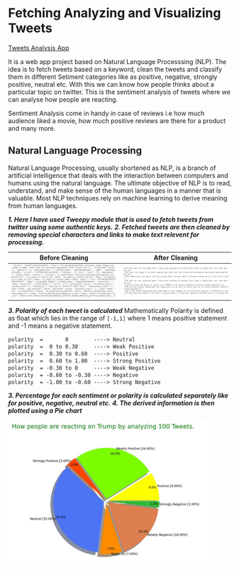 # Fetching Analyzing and Visualizing Tweets

[Tweets Analysis App](https://tweets--analysis.herokuapp.com/)

It is a web app project based on Natural Language Processsing (NLP). The idea is to fetch tweets based on a keyword, clean the tweets and classify them in different Setiment categories like as positive, negative, strongly positive, neutral etc. With this we can know how people thinks about a particular topic on twitter. This is the sentiment analysis of tweets where we can analyse how people are reacting.

Sentiment Analysis come in handy in case of reviews i.e how much audience liked a movie, how much positive reviews are there for a product and many more.

## Natural Language Processing
Natural Language Processing, usually shortened as NLP, is a branch of artificial intelligence that deals with the interaction between computers and humans using the natural language.
The ultimate objective of NLP is to read, understand, and make sense of the human languages in a manner that is valuable.
Most NLP techniques rely on machine learning to derive meaning from human languages.

***1. Here I have used Tweepy module that is used to fetch tweets from twitter using some authentic keys.***
***2. Fetched tweets are then cleaned by removing special characters and links to make text relevent for processing.***

Before Cleaning                                                           |  After Cleaning
:------------------------------------------------------------------------:|:-------------------------:
[<img src="screenshots/dirty.JPG" width="450"/>](screenshots/dirty.JPG)   |  [<img src="screenshots/cleaned.JPG" width="450"/>](screenshots/cleaned.JPG)

***3. Polarity of each tweet is calculated***
Mathematically Polarity is defined as float which lies in the range of ```[-1,1]``` where 1 means positive statement and -1 means a negative statement.
```
polarity  =       0        ----> Neutral
polarity  =  0 to 0.30     ----> Weak Positive
polarity  =  0.30 to 0.60  ----> Positive
polarity  =  0.60 to 1.00  ----> Strong Positive
polarity  = -0.30 to 0     ----> Weak Negative
polarity  = -0.60 to -0.30 ----> Negative
polarity  = -1.00 to -0.60 ----> Strong Negative
```

***3. Percentage for each sentiment or polarity is calculated separately like for positive, negative, neutral etc.***
***4. The derived information is then plotted using a Pie chart***

[<img src="screenshots/pie.JPG" width="450"/>](screenshots/pie.JPG)
